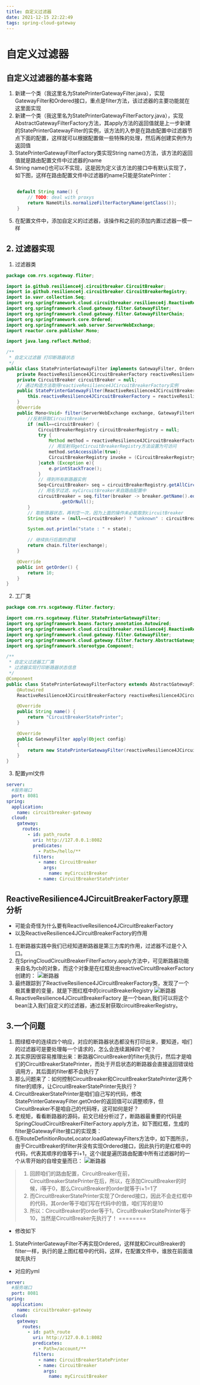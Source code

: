 ```yaml
---
title: 自定义过滤器 
date: 2021-12-15 22:22:49
tags: spring-cloud-gateway
---   
```

# 自定义过滤器
## 自定义过滤器的基本套路
1. 新建一个类（我这里名为StatePrinterGatewayFilter.java），实现GatewayFilter和Ordered接口，重点是filter方法，该过滤器的主要功能就在这里面实现
2. 新建一个类（我这里名为StatePrinterGatewayFilterFactory.java），实现AbstractGatewayFilterFactory方法，其apply方法的返回值就是上一步新建的StatePrinterGatewayFilter的实例，该方法的入参是在路由配置中过滤器节点下面的配置，这样就可以根据配置做一些特殊的处理，然后再创建实例作为返回值
3. StatePrinterGatewayFilterFactory类实现String name()方法，该方法的返回值就是路由配置文件中过滤器的name
4. String name()也可以不实现，这是因为定义该方法的接口中有默认实现了，如下图，这样在路由配置文件中过滤器的name只能是StatePrinter： 
```java

	default String name() {
		// TODO: deal with proxys
		return NameUtils.normalizeFilterFactoryName(getClass());
	}
```
5. 在配置文件中，添加自定义的过滤器，该操作和之前的添加内置过滤器一模一样

## 2. 过滤器实现
1. 过滤器类
```java
package com.rrs.scgateway.fliter;

import io.github.resilience4j.circuitbreaker.CircuitBreaker;
import io.github.resilience4j.circuitbreaker.CircuitBreakerRegistry;
import io.vavr.collection.Seq;
import org.springframework.cloud.circuitbreaker.resilience4j.ReactiveResilience4JCircuitBreakerFactory;
import org.springframework.cloud.gateway.filter.GatewayFilter;
import org.springframework.cloud.gateway.filter.GatewayFilterChain;
import org.springframework.core.Ordered;
import org.springframework.web.server.ServerWebExchange;
import reactor.core.publisher.Mono;

import java.lang.reflect.Method;

/**
 * 自定义过滤器 打印断路器状态
 */
public class StatePrinterGatewayFilter implements GatewayFilter, Ordered {
    private ReactiveResilience4JCircuitBreakerFactory reactiveResilience4JCircuitBreakerFactory;
    private CircuitBreaker circuitBreaker = null;
    // 通过构造方法取得reactiveResilience4JCircuitBreakerFactory实例
    public StatePrinterGatewayFilter(ReactiveResilience4JCircuitBreakerFactory reactiveResilience4JCircuitBreakerFactory) {
        this.reactiveResilience4JCircuitBreakerFactory = reactiveResilience4JCircuitBreakerFactory;
    }
    @Override
    public Mono<Void> filter(ServerWebExchange exchange, GatewayFilterChain chain) {
        //反射获取CircuitBreaker
        if (null==circuitBreaker) {
            CircuitBreakerRegistry circuitBreakerRegistry = null;
            try {
                Method method = reactiveResilience4JCircuitBreakerFactory.getClass().getDeclaredMethod("getCircuitBreakerRegistry", (Class[]) null);
                // 用反射将getCircuitBreakerRegistry方法设置为可访问
                method.setAccessible(true);
                CircuitBreakerRegistry invoke = (CircuitBreakerRegistry)method.invoke(reactiveResilience4JCircuitBreakerFactory);
            }catch (Exception e){
                e.printStackTrace();
            }
            // 得到所有断路器实例
            Seq<CircuitBreaker> seq = circuitBreakerRegistry.getAllCircuitBreakers();
            // 用名字过滤，myCircuitBreaker来自路由配置中
            circuitBreaker = seq.filter(breaker -> breaker.getName().equals("myCircuitBreaker"))
                    .getOrNull();
        }
        // 取断路器状态，再判空一次，因为上面的操作未必能取到circuitBreaker
        String state = (null==circuitBreaker) ? "unknown" : circuitBreaker.getState().name();

        System.out.println("state : " + state);

        // 继续执行后面的逻辑
        return chain.filter(exchange);
    }

    @Override
    public int getOrder() {
        return 10;
    }
}

```

2. 工厂类
```java
package com.rrs.scgateway.fliter.factory;

import com.rrs.scgateway.fliter.StatePrinterGatewayFilter;
import org.springframework.beans.factory.annotation.Autowired;
import org.springframework.cloud.circuitbreaker.resilience4j.ReactiveResilience4JCircuitBreakerFactory;
import org.springframework.cloud.gateway.filter.GatewayFilter;
import org.springframework.cloud.gateway.filter.factory.AbstractGatewayFilterFactory;
import org.springframework.stereotype.Component;

/**
 * 自定义过滤器工厂类
 * 过滤器实现打印断路器状态信息
 */
@Component
public class StatePrinterGatewayFilterFactory extends AbstractGatewayFilterFactory<Object> {
    @Autowired
    ReactiveResilience4JCircuitBreakerFactory reactiveResilience4JCircuitBreakerFactory;

    @Override
    public String name() {
        return "CircuitBreakerStatePrinter";
    }

    @Override
    public GatewayFilter apply(Object config)
    {
        return new StatePrinterGatewayFilter(reactiveResilience4JCircuitBreakerFactory);
    }
}
```
3. 配置yml文件
```yml
server:
  #服务端口
  port: 8081
spring:
  application:
    name: circuitbreaker-gateway
  cloud:
    gateway:
      routes:
        - id: path_route
          uri: http://127.0.0.1:8082
          predicates:
            - Path=/hello/**
          filters:
            - name: CircuitBreaker
              args:
                name: myCircuitBreaker
            - name: CircuitBreakerStatePrinter

```

## ReactiveResilience4JCircuitBreakerFactory原理分析
- 可能会奇怪为什么要有ReactiveResilience4JCircuitBreakerFactory
- 以及ReactiveResilience4JCircuitBreakerFactory的作用

1. 在断路器实践中我们已经知道断路器是第三方库的作用，过滤器不过是个入口。
2. 在SpringCloudCircuitBreakerFilterFactory.apply方法中，可见断路器功能来自名为cb的对象，而这个对象是在红框处由reactiveCircuitBreakerFactory创建的：
![断路器](image/dlq1.jpg)
3. 最终跟踪到了ReactiveResilience4JCircuitBreakerFactory类，发现了一个极其重要的变量，就是下图红框中的circuitBreakerRegistry
![断路器](image/dlq2.jpg)
4. ReactiveResilience4JCircuitBreakerFactory 是一个bean,我们可以将这个bean注入我们自定义的过滤器，通过反射获取circuitBreakerRegistry。

## 3.一个问题
1. 图绿框中的连续四个响应，对应的断路器状态都没有打印出来，要知道，咱们的过滤器可是要处理每一个请求的，怎么会连续漏掉四个呢？
2. 其实原因很容易推理出来：断路器CircuitBreaker的filter先执行，然后才是咱们的CircuitBreakerStatePrinter，而处于开启状态的断路器会直接返回错误给调用方，其后面的filter都不会执行了
3. 那么问题来了：如何控制CircuitBreaker和CircuitBreakerStatePrinter这两个filter的顺序，让CircuitBreakerStatePrinter先执行？
4. CircuitBreakerStatePrinter是咱们自己写的代码，修改StatePrinterGatewayFilter.getOrder的返回值可以调整顺序，但CircuitBreaker不是咱自己的代码呀，这可如何是好？
5. 老规矩，看看断路器的源码，前文已经分析过了，断路器最重要的代码是SpringCloudCircuitBreakerFilterFactory.apply方法，如下图红框，生成的filter是GatewayFilter接口的实现类：
6. 在RouteDefinitionRouteLocator.loadGatewayFilters方法中，如下图所示，由于CircuitBreaker的filter并没有实现Ordered接口，因此执行的是红框中的代码，代表其顺序的值等于i+1，这个i就是遍历路由配置中所有过滤器时的一个从零开始的自增变量而已：
![断路器](image/dlq3.jpg)

>1. 回顾咱们的路由配置，CircuitBreaker在前，CircuitBreakerStatePrinter在后，所以，在添加CircuitBreaker的时候，i等于0，那么CircuitBreaker的order就等于i+1=1了
>2. 而CircuitBreakerStatePrinter实现了Ordered接口，因此不会走红框中的代码，其order等于咱们写在代码中的值，咱们写的是10
>3. 所以：CircuitBreaker的order等于1，CircuitBreakerStatePrinter等于10，当然是CircuitBreaker先执行了！
========
- 修改如下
1. StatePrinterGatewayFilter不再实现Ordered，这样就和CircuitBreaker的filter一样，执行的是上图红框中的代码，这样，在配置文件中，谁放在前面谁就先执行
- 对应的yml
```yml
server:
  #服务端口
  port: 8081
spring:
  application:
    name: circuitbreaker-gateway
  cloud:
    gateway:
      routes:
        - id: path_route
          uri: http://127.0.0.1:8082
          predicates:
            - Path=/account/**
          filters:
            - name: CircuitBreakerStatePrinter
            - name: CircuitBreaker
              args:
                name: myCircuitBreaker

```
